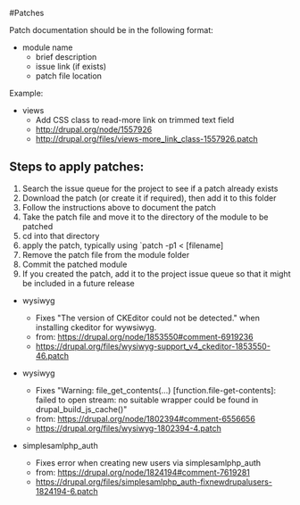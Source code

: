 #Patches

Patch documentation should be in the following format:

* module name
  * brief description
  * issue link (if exists)
  * patch file location

Example:

* views
  * Add CSS class to read-more link on trimmed text field
  * http://drupal.org/node/1557926
  * http://drupal.org/files/views-more_link_class-1557926.patch

## Steps to apply patches:
  1) Search the issue queue for the project to see if a patch already exists
  2) Download the patch (or create it if required), then add it to this folder
  3) Follow the instructions above to document the patch
  4) Take the patch file and move it to the directory of the module to be patched
  5) cd into that directory
  6) apply the patch, typically using `patch -p1 < [filename]
  7) Remove the patch file from the module folder
  8) Commit the patched module
  9) If you created the patch, add it to the project issue queue so that it might be included in a future release

* wysiwyg
  * Fixes "The version of CKEditor could not be detected." when installing ckeditor for wywsiwyg.
  * from: https://drupal.org/node/1853550#comment-6919236
  * https://drupal.org/files/wysiwyg-support_v4_ckeditor-1853550-46.patch

* wysiwyg
  * Fixes "Warning: file_get_contents(...) [function.file-get-contents]: failed to open stream: no suitable wrapper could be found in drupal_build_js_cache()"
  * from: https://drupal.org/node/1802394#comment-6556656
  * https://drupal.org/files/wysiwyg-1802394-4.patch

* simplesamlphp_auth
  * Fixes error when creating new users via simplesamlphp_auth
  * from: https://drupal.org/node/1824194#comment-7619281
  * https://drupal.org/files/simplesamlphp_auth-fixnewdrupalusers-1824194-6.patch
